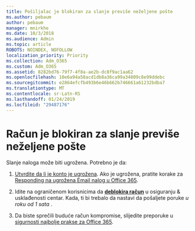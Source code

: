 ```yaml
---
title: Pošiljalac je blokiran za slanje previše neželjene pošte
ms.author: pebaum
author: pebaum
manager: mnirkhe
ms.date: 10/3/2018
ms.audience: Admin
ms.topic: article
ROBOTS: NOINDEX, NOFOLLOW
localization_priority: Priority
ms.collection: Adm_O365
ms.custom: Adm_O365
ms.assetid: 8282bd76-79f7-4f8a-ae2b-dc8f9ac1aa62
ms.openlocfilehash: 10e6a94a58acd1db8a36ca99a34809c8e99ddebc
ms.sourcegitcommit: e2864efcfb493b6e46b662b746661a61232bdba7
ms.translationtype: MT
ms.contentlocale: sr-Latn-RS
ms.lasthandoff: 01/24/2019
ms.locfileid: "29487176"
---
```

# <a name="account-is-blocked-for-sending-too-much-spam"></a>Račun je blokiran za slanje previše neželjene pošte

Slanje naloga može biti ugrožena. Potrebno je da:
  
1. [Utvrdite da li je konto je ugrožena](https://support.microsoft.com/help/2551603/how-to-determine-whether-your-office-365-account-has-been-compromised). Ako je ugrožena, pratite korake za [Responding na ugrožena Email nalog u Office 365](https://docs.microsoft.com/office365/securitycompliance/responding-to-a-compromised-email-account).
    
2. Idite na ograničenom korisnicima da **[deblokira račun](https://protection.office.com/?hash=/restrictedusers)** u osiguranju &amp; usklađenosti centar. Kada, ti bi trebalo da nastavi da pošaljete poruke *u roku od 1 sata* . 
    
3. Da biste sprečili buduće račun kompromise, slijedite preporuke u [sigurnosti najbolje prakse za Office 365](https://support.office.com/article/9295e396-e53d-49b9-ae9b-0b5828cdedc3.aspx).
  

